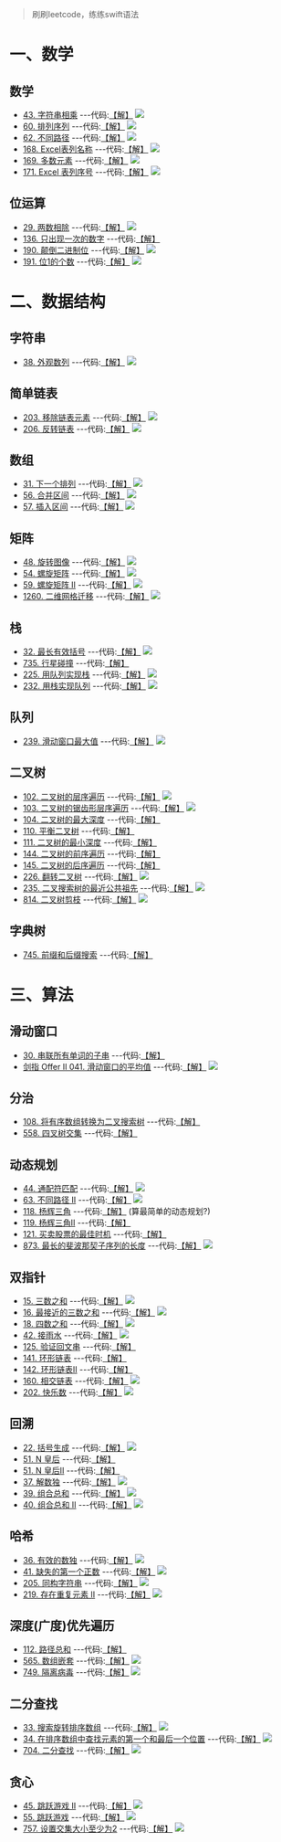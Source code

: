 > 刷刷leetcode，练练swift语法

# 一、数学 

## 数学
* [43. 字符串相乘](https://leetcode.cn/problems/multiply-strings/) ---代码:[【解】](./leetcodes-swift/001-100/41-60/43.swift) ![](https://shields.io/badge/-中-orange) 
* [60. 排列序列](https://leetcode.cn/problems/permutation-sequence/) ---代码:[【解】](./leetcodes-swift/001-100/41-60/60.swift) ![](https://shields.io/badge/-难-red) 
* [62. 不同路径](https://leetcode.cn/problems/unique-paths/) ---代码:[【解】](./leetcodes-swift/001-100/61-80/62.swift) ![](https://shields.io/badge/-中-orange)   
* [168. Excel表列名称](https://leetcode.cn/problems/excel-sheet-column-title/) ---代码:[【解】](./leetcodes-swift/101-200/161-180/168.swift) ![](https://shields.io/badge/-易-green) 
* [169. 多数元素](https://leetcode.cn/problems/majority-element/) ---代码:[【解】](./leetcodes-swift/101-200/161-180/169.swift) ![](https://shields.io/badge/-易-green) 
* [171. Excel 表列序号](https://leetcode.cn/problems/excel-sheet-column-number/) ---代码:[【解】](./leetcodes-swift/101-200/161-180/171.swift) ![](https://shields.io/badge/-易-green) 


## 位运算
* [29. 两数相除](https://leetcode.cn/problems/divide-two-integers/) ---代码:[【解】](./leetcodes-swift/001-100/21-40/29.swift) ![](https://shields.io/badge/-中-orange) 
* [136. 只出现一次的数字](https://leetcode.cn/problems/single-number/) ---代码:[【解】](./leetcodes-swift/101-200/121-140/136.swift)
* [190. 颠倒二进制位](https://leetcode.cn/problems/reverse-bits/) ---代码:[【解】](./leetcodes-swift/101-200/181-200/190.swift) ![](https://shields.io/badge/-易-green) 
* [191. 位1的个数](https://leetcode.cn/problems/number-of-1-bits/) ---代码:[【解】](./leetcodes-swift/101-200/181-200/191.swift) ![](https://shields.io/badge/-易-green) 


# 二、数据结构

## 字符串
* [38. 外观数列](https://leetcode.cn/problems/count-and-say/) ---代码:[【解】](./leetcodes-swift/001-100/21-40/38.swift) ![](https://shields.io/badge/-中-orange) 


## 简单链表
* [203. 移除链表元素](https://leetcode.cn/problems/remove-linked-list-elements/) ---代码:[【解】](./leetcodes-swift/201-300/201-220/203.swift) ![](https://shields.io/badge/-易-green) 
* [206. 反转链表](https://leetcode.cn/problems/reverse-linked-list/) ---代码:[【解】](./leetcodes-swift/201-300/201-220/206.swift) ![](https://shields.io/badge/-易-green) 


## 数组
* [31. 下一个排列](https://leetcode.cn/problems/next-permutation/) ---代码:[【解】](./leetcodes-swift/001-100/21-40/31.swift) ![](https://shields.io/badge/-中-orange) 
* [56. 合并区间](https://leetcode.cn/problems/merge-intervals/) ---代码:[【解】](./leetcodes-swift/001-100/41-60/56.swift) ![](https://shields.io/badge/-中-orange) 
* [57. 插入区间](https://leetcode.cn/problems/insert-interval/) ---代码:[【解】](./leetcodes-swift/001-100/41-60/57.swift) ![](https://shields.io/badge/-中-orange) 


## 矩阵
* [48. 旋转图像](https://leetcode.cn/problems/rotate-image/) ---代码:[【解】](./leetcodes-swift/001-100/41-60/48.swift) ![](https://shields.io/badge/-中-orange) 
* [54. 螺旋矩阵](https://leetcode.cn/problems/spiral-matrix/) ---代码:[【解】](./leetcodes-swift/001-100/41-60/54.swift) ![](https://shields.io/badge/-中-orange)
* [59. 螺旋矩阵 II](https://leetcode.cn/problems/spiral-matrix-ii/) ---代码:[【解】](./leetcodes-swift/001-100/41-60/59.swift) ![](https://shields.io/badge/-中-orange)   
* [1260. 二维网格迁移](https://leetcode.cn/problems/shift-2d-grid/) ---代码:[【解】](./leetcodes-swift/1201-1300/1241-1260/1260.swift) ![](https://shields.io/badge/-易-green) 


## 栈
* [32. 最长有效括号](https://leetcode.cn/problems/longest-valid-parentheses/) ---代码:[【解】](./leetcodes-swift/001-100/21-40/32.swift) ![](https://shields.io/badge/-难-red) 
* [735. 行星碰撞](https://leetcode.cn/problems/asteroid-collision//)  ---代码:[【解】](./leetcodes-swift/701-800/731-740/735.swift)
* [225. 用队列实现栈](https://leetcode.cn/problems/implement-stack-using-queues/) ---代码:[【解】](./leetcodes-swift/201-300/221-240/225.swift) ![](https://shields.io/badge/-易-green)
* [232. 用栈实现队列](https://leetcode.cn/problems/implement-queue-using-stacks/) ---代码:[【解】](./leetcodes-swift/201-300/221-240/232.swift) ![](https://shields.io/badge/-易-green)


## 队列
* [239. 滑动窗口最大值](https://leetcode.cn/problems/sliding-window-maximum/) ---代码:[【解】](./leetcodes-swift/201-300/221-240/239.swift) ![](https://shields.io/badge/-难-red) 


## 二叉树
* [102. 二叉树的层序遍历](https://leetcode.cn/problems/binary-tree-level-order-traversal/) ---代码:[【解】](./leetcodes-swift/101-200/101-120/102.swift) ![](https://shields.io/badge/-中-orange) 
* [103. 二叉树的锯齿形层序遍历](https://leetcode.cn/problems/binary-tree-level-order-traversal/) ---代码:[【解】](./leetcodes-swift/101-200/101-120/102.swift) ![](https://shields.io/badge/-中-orange) 
* [104. 二叉树的最大深度](https://leetcode.cn/problems/maximum-depth-of-binary-tree/) ---代码:[【解】](./leetcodes-swift/101-200/101-120/104.swift)
* [110. 平衡二叉树](https://leetcode.cn/problems/balanced-binary-tree/) ---代码:[【解】](./leetcodes-swift/101-200/101-120/110.swift)
* [111. 二叉树的最小深度](https://leetcode.cn/problems/minimum-depth-of-binary-tree/) ---代码:[【解】](./leetcodes-swift/101-200/101-120/111.swift)
* [144. 二叉树的前序遍历](https://leetcode.cn/problems/binary-tree-preorder-traversal/) ---代码:[【解】](./leetcodes-swift/101-200/141-160/144.swift)
* [145. 二叉树的后序遍历](https://leetcode.cn/problems/binary-tree-postorder-traversal/) ---代码:[【解】](./leetcodes-swift/101-200/141-160/145.swift)
* [226. 翻转二叉树](https://leetcode.cn/problems/invert-binary-tree/) ---代码:[【解】](./leetcodes-swift/201-300/221-240/226.swift) ![](https://shields.io/badge/-易-green)
* [235. 二叉搜索树的最近公共祖先](https://leetcode.cn/problems/lowest-common-ancestor-of-a-binary-search-tree/) ---代码:[【解】](./leetcodes-swift/201-300/221-240/235.swift) ![](https://shields.io/badge/-易-green) 
* [814. 二叉树剪枝](https://leetcode.cn/problems/binary-tree-pruning/) ---代码:[【解】](./leetcodes-swift/801-900/801-820/814.swift) ![](https://shields.io/badge/-中-orange) 


## 字典树
* [745. 前缀和后缀搜索](https://leetcode.cn/problems/prefix-and-suffix-search/) ---代码:[【解】](./leetcodes-swift/701-800/741-760/745.swift)


# 三、算法

## 滑动窗口
* [30. 串联所有单词的子串](https://leetcode.cn/problems/substring-with-concatenation-of-all-words/) ---代码:[【解】](./leetcodes-swift/001-100/21-40/30.swift)
* [剑指 Offer II 041. 滑动窗口的平均值](https://leetcode.cn/problems/qIsx9U/) ---代码:[【解】](./leetcodes-swift/offer_ii/offer_ii_041.swift) ![](https://shields.io/badge/-易-green) 

## 分治
* [108. 将有序数组转换为二叉搜索树](https://leetcode.cn/problems/convert-sorted-array-to-binary-search-tree/) ---代码:[【解】](./leetcodes-swift/101-200/101-120/108.swift)
* [558. 四叉树交集](https://leetcode.cn/problems/logical-or-of-two-binary-grids-represented-as-quad-trees/) ---代码:[【解】](./leetcodes-swift/501-600/541-560/558.swift)

## 动态规划
* [44. 通配符匹配](https://leetcode.cn/problems/wildcard-matching/) ---代码:[【解】](./leetcodes-swift/001-100/41-60/44.swift) ![](https://shields.io/badge/-难-red) 
* [63. 不同路径 II](https://leetcode.cn/problems/unique-paths-ii/) ---代码:[【解】](./leetcodes-swift/001-100/61-80/63.swift) ![](https://shields.io/badge/-中-orange)   
* [118. 杨辉三角](https://leetcode.cn/problems/pascals-triangle/) ---代码:[【解】](./leetcodes-swift/101-200/101-120/118.swift) (算最简单的动态规划?) 
* [119. 杨辉三角II](https://leetcode.cn/problems/pascals-triangle-ii/) ---代码:[【解】](./leetcodes-swift/101-200/101-120/119.swift)
* [121. 买卖股票的最佳时机](https://leetcode.cn/problems/best-time-to-buy-and-sell-stock/) ---代码:[【解】](./leetcodes-swift/101-200/121-140/121.swift)
* [873. 最长的斐波那契子序列的长度](https://leetcode.cn/problems/length-of-longest-fibonacci-subsequence/) ---代码:[【解】](./leetcodes-swift/801-900/861-880/873.swift) ![](https://shields.io/badge/-中-orange)


## 双指针
* [15. 三数之和](https://leetcode.cn/problems/3sum/) ---代码:[【解】](./leetcodes-swift/001-100/01-20/15.swift) ![](https://shields.io/badge/-中-orange) 
* [16. 最接近的三数之和](https://leetcode.cn/problems/3sum-closest/) ---代码:[【解】](./leetcodes-swift/001-100/01-20/16.swift) ![](https://shields.io/badge/-中-orange) 
* [18. 四数之和](https://leetcode.cn/problems/4sum/) ---代码:[【解】](./leetcodes-swift/001-100/01-20/18.swift) ![](https://shields.io/badge/-中-orange) 
* [42. 接雨水](https://leetcode.cn/problems/trapping-rain-water/) ---代码:[【解】](./leetcodes-swift/001-100/41-60/42.swift) ![](https://shields.io/badge/-难-red) 
* [125. 验证回文串](https://leetcode.cn/problems/valid-palindrome/) ---代码:[【解】](./leetcodes-swift/101-200/121-140/125.swift)
* [141. 环形链表](https://leetcode.cn/problems/linked-list-cycle/) ---代码:[【解】](./leetcodes-swift/101-200/141-160/141.swift)
* [142. 环形链表II](https://leetcode.cn/problems/linked-list-cycle/) ---代码:[【解】](./leetcodes-swift/101-200/141-160/142.swift)
* [160. 相交链表](https://leetcode.cn/problems/intersection-of-two-linked-lists) ---代码:[【解】](./leetcodes-swift/101-200/141-160/160.swift) ![](https://shields.io/badge/-易-green) 
* [202. 快乐数](https://leetcode.cn/problems/happy-number/) ---代码:[【解】](./leetcodes-swift/201-300/201-220/202.swift) ![](https://shields.io/badge/-易-green) 


## 回溯
* [22. 括号生成](https://leetcode.cn/problems/generate-parentheses/) ---代码:[【解】](./leetcodes-swift/001-100/21-40/22.swift) ![](https://shields.io/badge/-中-orange) 
* [51. N 皇后](https://leetcode.cn/problems/n-queens/) ---代码:[【解】](./leetcodes-swift/001-100/41-60/51.swift)
* [51. N 皇后II](https://leetcode.cn/problems/n-queens-ii/) ---代码:[【解】](./leetcodes-swift/001-100/41-60/52.swift)
* [37. 解数独](https://leetcode.cn/problems/sudoku-solver/) ---代码:[【解】](./leetcodes-swift/001-100/21-40/37.swift) ![](https://shields.io/badge/-难-red) 
* [39. 组合总和](https://leetcode.cn/problems/combination-sum/) ---代码:[【解】](./leetcodes-swift/001-100/21-40/39.swift) ![](https://shields.io/badge/-中-orange) 
* [40. 组合总和 II](https://leetcode.cn/problems/combination-sum-ii/) ---代码:[【解】](./leetcodes-swift/001-100/21-40/40.swift) ![](https://shields.io/badge/-中-orange) 


## 哈希
* [36. 有效的数独](https://leetcode.cn/problems/valid-sudoku/) ---代码:[【解】](./leetcodes-swift/001-100/21-40/36.swift) ![](https://shields.io/badge/-中-orange) 
* [41. 缺失的第一个正数](https://leetcode.cn/problems/first-missing-positive/) ---代码:[【解】](./leetcodes-swift/001-100/41-60/41.swift) ![](https://shields.io/badge/-难-red) 
* [205. 同构字符串](https://leetcode.cn/problems/isomorphic-strings/) ---代码:[【解】](./leetcodes-swift/201-300/201-220/205.swift) ![](https://shields.io/badge/-易-green) 
* [219. 存在重复元素 II](https://leetcode.cn/problems/contains-duplicate-ii/) ---代码:[【解】](./leetcodes-swift/201-300/201-220/219.swift) ![](https://shields.io/badge/-易-green) 


## 深度(广度)优先遍历
* [112. 路径总和](https://leetcode.cn/problems/path-sum/) ---代码:[【解】](./leetcodes-swift/101-200/101-120/112.swift)
* [565. 数组嵌套](https://leetcode.cn/problems/array-nesting/) ---代码:[【解】](./leetcodes-swift/501-600/561-580/565.swift) ![](https://shields.io/badge/-中-orange) 
* [749. 隔离病毒](https://leetcode.cn/problems/contain-virus/) ---代码:[【解】](./leetcodes-swift/701-800/741-760/749.swift) ![](https://shields.io/badge/-难-red) 


## 二分查找
* [33. 搜索旋转排序数组](https://leetcode.cn/problems/search-in-rotated-sorted-array/) ---代码:[【解】](./leetcodes-swift/001-100/21-40/33.swift) ![](https://shields.io/badge/-中-orange) 
* [34. 在排序数组中查找元素的第一个和最后一个位置](https://leetcode.cn/problems/find-first-and-last-position-of-element-in-sorted-array/) ---代码:[【解】](./leetcodes-swift/001-100/21-40/34.swift) ![](https://shields.io/badge/-中-orange) 
* [704. 二分查找](https://leetcode.cn/problems/binary-search/) ---代码:[【解】](./leetcodes-swift/701-800/701-720/704.swift) ![](https://shields.io/badge/-易-green) 


## 贪心
* [45. 跳跃游戏 II](https://leetcode.cn/problems/jump-game-ii/) ---代码:[【解】](./leetcodes-swift/001-100/41-60/45.swift) ![](https://shields.io/badge/-中-orange) 
* [55. 跳跃游戏](https://leetcode.cn/problems/jump-game/) ---代码:[【解】](./leetcodes-swift/001-100/41-60/55.swift) ![](https://shields.io/badge/-中-orange) 
* [757. 设置交集大小至少为2](https://leetcode.cn/problems/set-intersection-size-at-least-two/) ---代码:[【解】](./leetcodes-swift/701-800/741-760/757.swift) ![](https://shields.io/badge/-难-red) 

